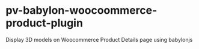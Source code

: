 # pv-babylon-woocoommerce-product-plugin
Display 3D models on Woocommerce Product Details page using babylonjs
